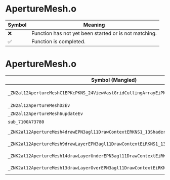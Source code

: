 # ApertureMesh.o
| Symbol | Meaning 
| ------------- | ------------- 
| :x: | Function has not yet been started or is not matching. 
| :white_check_mark: | Function is completed. 


# ApertureMesh.o
| Symbol (Mangled) | Symbol (Demangled) | Decompiled? |
| ------------- |  ------------- | ------------- |
| `_ZN2al12ApertureMeshC1EPKcPKNS_24ViewVastGridCullingArrayEiPNS_12IUseGridMeshE` | `al::ApertureMesh::ApertureMesh(char const*,al::ViewVastGridCullingArray const*,int,al::IUseGridMesh *)` | :white_check_mark: |
| `_ZN2al12ApertureMeshD2Ev` | `al::ApertureMesh::~ApertureMesh()` | :white_check_mark: |
| `_ZN2al12ApertureMesh6updateEv` | `al::ApertureMesh::update(void)` | :white_check_mark: |
| `sub_7100A73780` | `` | :white_check_mark: |
| `_ZNK2al12ApertureMesh4drawEPN3agl11DrawContextERKNS1_13ShaderProgramEi` | `al::ApertureMesh::draw(agl::DrawContext *,agl::ShaderProgram const&,int)const` | :white_check_mark: |
| `_ZNK2al12ApertureMesh9drawLayerEPN3agl11DrawContextEiRKNS1_13ShaderProgramEi` | `al::ApertureMesh::drawLayer(agl::DrawContext *,int,agl::ShaderProgram const&,int)const` | :white_check_mark: |
| `_ZNK2al12ApertureMesh14drawLayerUnderEPN3agl11DrawContextEiRKNS1_13ShaderProgramEi` | `al::ApertureMesh::drawLayerUnder(agl::DrawContext *,int,agl::ShaderProgram const&,int)const` | :white_check_mark: |
| `_ZNK2al12ApertureMesh13drawLayerOverEPN3agl11DrawContextEiRKNS1_13ShaderProgramEi` | `al::ApertureMesh::drawLayerOver(agl::DrawContext *,int,agl::ShaderProgram const&,int)const` | :white_check_mark: |
